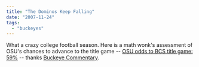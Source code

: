 ```yaml
---
title: "The Dominos Keep Falling"
date: "2007-11-24"
tags: 
  - "buckeyes"
---
```


What a crazy college football season. Here is a math wonk's assessment of OSU's chances to advance to the title game -- [OSU odds to BCS title game: 59%](http://www.ninjasoft.com/ozone/archive/071123-OSU-odds.html "OSU odds to BCS title game: 59%") -- thanks [Buckeye Commentary](http://www.buckeyecommentary.com/files/the-path-continues-to-clear.html#unique-entry-id-868).

